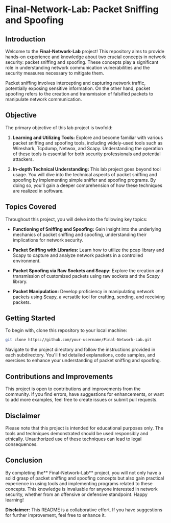 # Final-Network-Lab: Packet Sniffing and Spoofing

## Introduction

Welcome to the **Final-Network-Lab** project! This repository aims to provide hands-on experience and knowledge about two crucial concepts in network security: packet sniffing and spoofing. These concepts play a significant role in understanding network communication vulnerabilities and the security measures necessary to mitigate them.

Packet sniffing involves intercepting and capturing network traffic, potentially exposing sensitive information. On the other hand, packet spoofing refers to the creation and transmission of falsified packets to manipulate network communication.

## Objective

The primary objective of this lab project is twofold:

1. **Learning and Utilizing Tools:** Explore and become familiar with various packet sniffing and spoofing tools, including widely-used tools such as Wireshark, Tcpdump, Netwox, and Scapy. Understanding the operation of these tools is essential for both security professionals and potential attackers.

2. **In-depth Technical Understanding:** This lab project goes beyond tool usage. You will dive into the technical aspects of packet sniffing and spoofing by implementing simple sniffer and spoofing programs. By doing so, you'll gain a deeper comprehension of how these techniques are realized in software.

## Topics Covered

Throughout this project, you will delve into the following key topics:

- **Functioning of Sniffing and Spoofing:** Gain insight into the underlying mechanics of packet sniffing and spoofing, understanding their implications for network security.

- **Packet Sniffing with Libraries:** Learn how to utilize the pcap library and Scapy to capture and analyze network packets in a controlled environment.

- **Packet Spoofing via Raw Sockets and Scapy:** Explore the creation and transmission of customized packets using raw sockets and the Scapy library.

- **Packet Manipulation:** Develop proficiency in manipulating network packets using Scapy, a versatile tool for crafting, sending, and receiving packets.

## Getting Started

To begin with, clone this repository to your local machine:

```bash
git clone https://github.com/your-username/Final-Network-Lab.git

```
Navigate to the project directory and follow the instructions provided in each subdirectory. You'll find detailed explanations, code samples, and exercises to enhance your understanding of packet sniffing and spoofing.

## Contributions and Improvements
This project is open to contributions and improvements from the community. If you find errors, have suggestions for enhancements, or want to add more examples, feel free to create issues or submit pull requests.

## Disclaimer
Please note that this project is intended for educational purposes only. The tools and techniques demonstrated should be used responsibly and ethically. Unauthorized use of these techniques can lead to legal consequences.

## Conclusion
By completing the** Final-Network-Lab** project, you will not only have a solid grasp of packet sniffing and spoofing concepts but also gain practical experience in using tools and implementing programs related to these concepts. This knowledge is invaluable for anyone interested in network security, whether from an offensive or defensive standpoint. Happy learning!

**Disclaimer:** This README is a collaborative effort. If you have suggestions for further improvement, feel free to enhance it.
